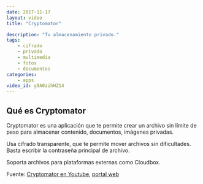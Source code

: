 ```yaml
---
date: 2017-11-17
layout: video
title: "Cryptomator"

description: "Tu almacenamiento privado."
tags:
    - cifrado
    - privado
    - multimedia
    - fotos
    - documentos
categories:
    - apps
video_id: g9A0zihHZ14
---
```


## Qué es Cryptomator

Cryptomator es una aplicación que te permite crear un archivo sin límite de peso para almacenar contenido, documentos, imágenes privadas.

Usa cifrado transparente, que te permite mover archivos sin dificultades. Basta escribir la contraseña principal de archivo.

Soporta archivos para plataformas externas como Cloudbox.

Fuente: [Cryptomator en Youtube](https://www.youtube.com/channel/UCEGvhHt_j1pQtsHCPc_9Ptg), [portal web](https://cryptomator.org/)
